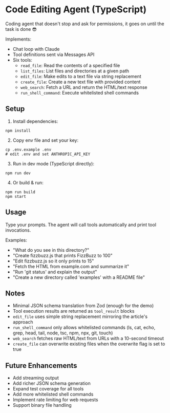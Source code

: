 # Code Editing Agent (TypeScript)

Coding agent that doesn't stop and ask for permissions, it goes on until the task is done 😎

Implements:
- Chat loop with Claude
- Tool definitions sent via Messages API
- Six tools:
  - `read_file`: Read the contents of a specified file
  - `list_files`: List files and directories at a given path
  - `edit_file`: Make edits to a text file via string replacement
  - `create_file`: Create a new text file with provided content
  - `web_search`: Fetch a URL and return the HTML/text response
  - `run_shell_command`: Execute whitelisted shell commands

## Setup

1. Install dependencies:

```
npm install
```

2. Copy env file and set your key:

```
cp .env.example .env
# edit .env and set ANTHROPIC_API_KEY
```

3. Run in dev mode (TypeScript directly):

```
npm run dev
```

4. Or build & run:

```
npm run build
npm start
```

## Usage
Type your prompts. The agent will call tools automatically and print tool invocations.

Examples:
- "What do you see in this directory?"
- "Create fizzbuzz.js that prints FizzBuzz to 100"
- "Edit fizzbuzz.js so it only prints to 15"
- "Fetch the HTML from example.com and summarize it"
- "Run 'git status' and explain the output"
- "Create a new directory called 'examples' with a README file"

## Notes
- Minimal JSON schema translation from Zod (enough for the demo)
- Tool execution results are returned as `tool_result` blocks
- `edit_file` uses simple string replacement mirroring the article's approach
- `run_shell_command` only allows whitelisted commands (ls, cat, echo, grep, head, tail, node, tsc, npm, npx, git, touch)
- `web_search` fetches raw HTML/text from URLs with a 10-second timeout
- `create_file` can overwrite existing files when the overwrite flag is set to true

## Future Enhancements
- Add streaming output
- Add richer JSON schema generation
- Expand test coverage for all tools
- Add more whitelisted shell commands
- Implement rate limiting for web requests
- Support binary file handling
